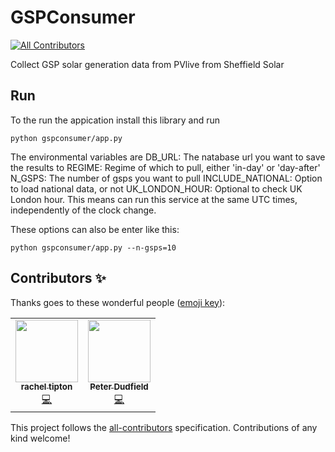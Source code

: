 # GSPConsumer
<!-- ALL-CONTRIBUTORS-BADGE:START - Do not remove or modify this section -->
[![All Contributors](https://img.shields.io/badge/all_contributors-2-orange.svg?style=flat-square)](#contributors-)
<!-- ALL-CONTRIBUTORS-BADGE:END -->
Collect GSP solar generation data from PVlive from Sheffield Solar

## Run

To the run the appication install this library and run
```
python gspconsumer/app.py
```

The environmental variables are 
DB_URL: The natabase url you want to save the results to
REGIME: Regime of which to pull, either 'in-day' or 'day-after'
N_GSPS: The number of gsps you want to pull
INCLUDE_NATIONAL: Option to load national data, or not
UK_LONDON_HOUR: Optional to check UK London hour. This means can run this service at the same
   UTC times, independently of the clock change.

These options can also be enter like this:
```
python gspconsumer/app.py --n-gsps=10
```

## Contributors ✨

Thanks goes to these wonderful people ([emoji key](https://allcontributors.org/docs/en/emoji-key)):

<!-- ALL-CONTRIBUTORS-LIST:START - Do not remove or modify this section -->
<!-- prettier-ignore-start -->
<!-- markdownlint-disable -->
<table>
  <tr>
    <td align="center"><a href="https://github.com/rachel-labri-tipton"><img src="https://avatars.githubusercontent.com/u/86949265?v=4?s=100" width="100px;" alt=""/><br /><sub><b>rachel tipton</b></sub></a><br /><a href="https://github.com/openclimatefix/GSPConsumer/commits?author=rachel-labri-tipton" title="Code">💻</a></td>
    <td align="center"><a href="https://github.com/peterdudfield"><img src="https://avatars.githubusercontent.com/u/34686298?v=4?s=100" width="100px;" alt=""/><br /><sub><b>Peter Dudfield</b></sub></a><br /><a href="https://github.com/openclimatefix/GSPConsumer/commits?author=peterdudfield" title="Code">💻</a></td>
  </tr>
</table>

<!-- markdownlint-restore -->
<!-- prettier-ignore-end -->

<!-- ALL-CONTRIBUTORS-LIST:END -->

This project follows the [all-contributors](https://github.com/all-contributors/all-contributors) specification. Contributions of any kind welcome!
